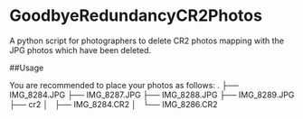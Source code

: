 GoodbyeRedundancyCR2Photos
==========================

A python script for photographers to delete CR2 photos mapping with the JPG photos which have been deleted. 


##Usage

You are recommended to place your photos as follows:
    .
    ├── IMG_8284.JPG
    ├── IMG_8287.JPG
    ├── IMG_8288.JPG
    ├── IMG_8289.JPG
    ├── cr2
    │   ├── IMG_8284.CR2
    │   └── IMG_8286.CR2
